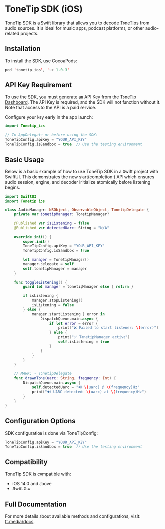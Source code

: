 # ToneTip SDK (iOS)

ToneTip SDK is a Swift library that allows you to decode [ToneTips](https://tonetip.com/why-tonetip/#how-it-works) from audio sources. It is ideal for music apps, podcast platforms, or other audio-related projects.

## Installation

To install the SDK, use CocoaPods:

```swift
pod 'tonetip_ios', '~> 1.0.3'
```

## API Key Requirement

To use the SDK, you must generate an API Key from the [ToneTip Dashboard](https://tt.media). The API Key is required, and the SDK will not function without it. Note that access to the API is a paid service.

Configure your key early in the app launch:

```swift
import Tonetip_ios

// In AppDelegate or before using the SDK:
ToneTipConfig.apiKey = "YOUR_API_KEY"
ToneTipConfig.isSandbox = true  // Use the testing environment
```

## Basic Usage

Below is a basic example of how to use ToneTip SDK in a Swift project with SwiftUI. This demonstrates the new start(completion:) API which ensures audio session, engine, and decoder initialize atomically before listening begins.

```swift
import SwiftUI
import Tonetip_ios

class AudioManager: NSObject, ObservableObject, TonetipDelegate {
    private var tonetipManager: TonetipManager?

    @Published var isListening = false
    @Published var detectedUarc: String = "N/A"

    override init() {
        super.init()
        ToneTipConfig.apiKey = "YOUR_API_KEY"
        ToneTipConfig.isSandbox = true

        let manager = TonetipManager()
        manager.delegate = self
        self.tonetipManager = manager
    }

    func toggleListening() {
        guard let manager = tonetipManager else { return }

        if isListening {
            manager.stopListening()
            isListening = false
        } else {
            manager.startListening { error in
                DispatchQueue.main.async {
                    if let error = error {
                        print("❌ Failed to start listener: \(error)")
                    } else {
                        print("✅ TonetipManager active")
                        self.isListening = true
                    }
                }
            }
        }
    }

    // MARK: - TonetipDelegate
    func drawnTone(uarc: String, frequency: Int) {
        DispatchQueue.main.async {
            self.detectedUarc = "🔊 \(uarc) @ \(frequency)Hz"
            print("🔊 UARC detected: \(uarc) at \(frequency)Hz")
        }
    }
}
```

## Configuration Options

SDK configuration is done via ToneTipConfig:

```swift
ToneTipConfig.apiKey = "YOUR_API_KEY"
ToneTipConfig.isSandbox = true  // Use the testing environment
```

## Compatibility

ToneTip SDK is compatible with:

- iOS 14.0 and above
- Swift 5.x

## Full Documentation

For more details about available methods and configurations, visit: [tt.media/docs](https://tt.media/docs).

